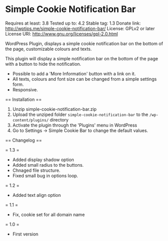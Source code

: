 Simple Cookie Notification Bar
========================================
Requires at least: 3.8
Tested up to: 4.2
Stable tag: 1.3
Donate link: http://wptips.me/simple-cookie-notification-bar/
License: GPLv2 or later
License URI: http://www.gnu.org/licenses/gpl-2.0.html

WordPress Plugin, displays a simple cookie notification bar on the bottom of the page, customizable colours and texts.

This plugin will display a simple notification bar on the bottom of the page with a button to hide the notification.

* Possible to add a 'More Information' button with a link on it. 
* All texts, colours and font size can be changed from a simple settings form.
* Responsive.

== Installation ==

1. Unzip simple-cookie-notification-bar.zip
2. Upload the unziped folder `simple-cookie-notification-bar` to the `/wp-content/plugins/` directory
3. Activate the plugin through the \'Plugins\' menu in WordPress
4. Go to Settings -> Simple Cookie Bar to change the default values.

== Changelog ==

= 1.3 =
* Added display shadow option
* Added small radius to the buttons.
* Chnaged file structure.
* Fixed small bug in options loop.

= 1.2 =
* Added text align option

= 1.1 =
* Fix, cookie set for all domain name

= 1.0 =
* First version